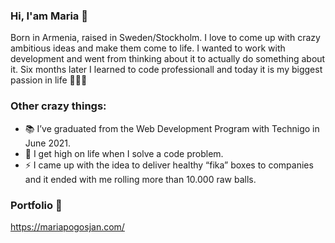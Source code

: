 ### Hi, I'am Maria 👋 

Born in Armenia, raised in Sweden/Stockholm. I love to come up with crazy ambitious ideas and make them come to life. I wanted to work with development and went from thinking about it to actually do something about it. Six months later I learned to code professionall and today it is my biggest passion in life 👩🏻‍💻 

### Other crazy things:

- 📚 I’ve graduated from the Web Development Program with Technigo in June 2021.
- :tada: I get high on life when I solve a code problem. 
- ⚡ I came up with the idea to deliver healthy “fika” boxes to companies and it ended with me rolling more than 10.000 raw balls.


### Portfolio 💼
https://mariapogosjan.com/ 


